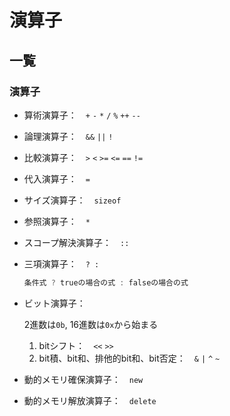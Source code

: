 # 演算子





## 一覧



### 演算子

* 算術演算子：　`+` `-` `*` `/` `%` `++` `--`

* 論理演算子：　`&&` `||` `!`

* 比較演算子：　`>` `<` `>=` `<=` `==` `!=`

* 代入演算子：　`=`

* サイズ演算子：　`sizeof`

* 参照演算子：　`*`

* スコープ解決演算子：　`::`

* 三項演算子：　` ? : `

  ```c++
  条件式 ? trueの場合の式 : falseの場合の式
  ```

* ビット演算子：

  2進数は`0b`, 16進数は`0x`から始まる

  1. bitシフト：　`<<` `>>`
  2. bit積、bit和、排他的bit和、bit否定：　`&` `|` `^` `~`

* 動的メモリ確保演算子：　`new`

* 動的メモリ解放演算子：　`delete`